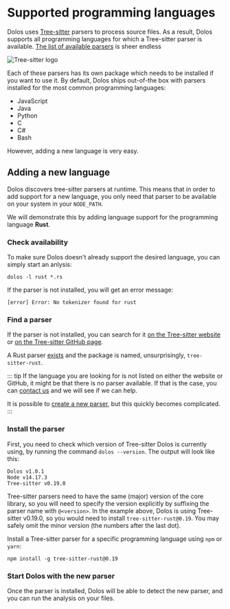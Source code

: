 # Supported programming languages

Dolos uses [Tree-sitter](https://tree-sitter.github.io/tree-sitter/) parsers to
process source files. As a result, Dolos supports all programming languages for
which a Tree-sitter parser is available.
[The list of available parsers](https://tree-sitter.github.io/tree-sitter/#available-parsers) 
is sheer endless

![Tree-sitter logo](https://tree-sitter.github.io/tree-sitter/assets/images/tree-sitter-small.png)

Each of these parsers has its own package which needs to be installed if you want
to use it. By default, Dolos ships out-of-the box with parsers installed for the
most common programming languages:
- JavaScript
- Java
- Python
- C
- C#
- Bash

However, adding a new language is very easy.

## Adding a new language

Dolos discovers tree-sitter parsers at runtime. This means that in order to add
support for a new language, you only need that parser to be available on your
system in your `NODE_PATH`.

We will demonstrate this by adding language support for the programming language **Rust**.

### Check availability

To make sure Dolos doesn't already support the desired language, you can simply start
an anlysis:

```shell
dolos -l rust *.rs
```

If the parser is not installed, you will get an error message:
```
[error] Error: No tokenizer found for rust
```

### Find a parser

If the parser is not installed, you can search for it [on the Tree-sitter website](https://tree-sitter.github.io/tree-sitter/#available-parsers)
or [on the Tree-sitter GitHub page](https://github.com/tree-sitter).

A Rust parser [exists](https://github.com/tree-sitter/tree-sitter-rust) and the package is named, unsurprisingly, `tree-sitter-rust`.

::: tip
If the language you are looking for is not listed on either the website or GitHub, it might be that there is no parser available.
If that is the case, you can [contact us](mailto:dodona@ugent.be) and we will see if we can help.

It is possible to [create a new parser](https://tree-sitter.github.io/tree-sitter/creating-parsers), but this quickly becomes complicated. 
:::

### Install the parser

First, you need to check which version of Tree-sitter Dolos is currently using,
by running the command `dolos --version`. The output will look like this:

```
Dolos v1.0.1
Node v14.17.3
Tree-sitter v0.19.0
```

Tree-sitter parsers need to have the same (major) version of the core library,
so you will need to specify the version explicitly by suffixing the parser name
with `@<version>`. In the example above, Dolos is using Tree-sitter v0.19.0, so
you would need to install `tree-sitter-rust@0.19`. You may safely omit the minor
version (the numbers after the last dot).

Install a Tree-sitter parser for a specific programming language using `npm` or `yarn`:
```shell
npm install -g tree-sitter-rust@0.19
```
### Start Dolos with the new parser

Once the parser is installed, Dolos will be able to detect the new parser, and you
can run the analysis on your files.